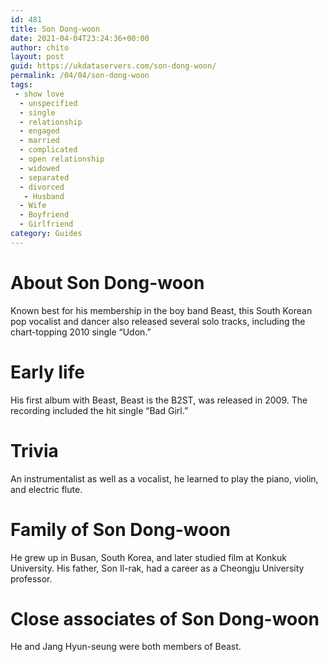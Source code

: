 ```yaml
---
id: 481
title: Son Dong-woon
date: 2021-04-04T23:24:36+00:00
author: chito
layout: post
guid: https://ukdataservers.com/son-dong-woon/
permalink: /04/04/son-dong-woon
tags:
 - show love
  - unspecified
  - single
  - relationship
  - engaged
  - married
  - complicated
  - open relationship
  - widowed
  - separated
  - divorced
   - Husband
  - Wife
  - Boyfriend
  - Girlfriend
category: Guides
---
```




  
  
#  About Son Dong-woon
                  
                  
                  
Known best for his membership in the boy band Beast, this South Korean pop vocalist and dancer also released several solo tracks, including the chart-topping 2010 single &#8220;Udon.&#8221;
                  
                
                
                
# Early life
                  
                  
                  
His first album with Beast, Beast is the B2ST, was released in 2009. The recording included the hit single &#8220;Bad Girl.&#8221;
                  
                
                
                
# Trivia
                  
                  
                  
An instrumentalist as well as a vocalist, he learned to play the piano, violin, and electric flute.
                  
                
                
                
# Family of Son Dong-woon
                  
                  
                  
He grew up in Busan, South Korea, and later studied film at Konkuk University. His father, Son Il-rak, had a career as a Cheongju University professor.
                  
                
                
                
# Close associates of Son Dong-woon
                  
                  
                  
He and Jang Hyun-seung were both members of Beast.
                  
                
              
            
          
          
          
    
    
  
